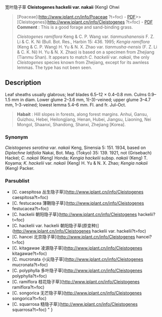 宽叶隐子草 **Cleistogenes hackelii var. nakaii** (Keng) Ohwi

> [Poaceae](http://www.iplant.cn/info/Poaceae ?t=foc) - [PDF](http://iplant.cn/foc/pdf/Poaceae.pdf)>>[Cleistogenes](http://www.iplant.cn/info/Cleistogenes ?t=foc) - [PDF](http://www.iplant.cn/foc/pdf/Cleistogenes.pdf)
> **Comment** : 
> This is a good forage and sand-binding grass.
>
> *Cleistogenes ramiflora* Keng & C. P. Wang var. *tianmushanensis* F. Z. Li & C. K. Ni (Bull. Bot. Res., Harbin 15: 436. 1995; *Kengia ramiflora* (Keng & C. P. Wang) H. Yu & N. X. Zhao var. *tianmusha-nensis* (F. Z. Li & C. K. Ni) H. Yu & N. X. Zhao) is based on a specimen from Zhejiang (Tianmu Shan). It appears to match *C. hackelii* var. *nakaii*, the only *Cleistogenes* species known from Zhejiang, except for its awnless lemmas. The type has not been seen.

## Description

Leaf sheaths usually glabrous; leaf blades 6.5–12 × 0.4–0.8 mm. Culms 0.9–1.5 mm in diam. Lower glume 2–3.6 mm, 1(–3)-veined; upper glume 3–4.7 mm, 1–3-veined; lowest lemma 5.4–6 mm. Fl. and fr. Jul–Oct.
> **Habait** : 
> Hill slopes in forests, along forest margins. Anhui, Gansu, Guizhou, Hebei, Heilongjiang, Henan, Hubei, Jiangsu, Liaoning, Nei Mongol, Shaanxi, Shandong, Shanxi, Zhejiang [Korea].

### Synonym
*Cleistogenes serotina* var. *nakaii* Keng, Sinensia 5: 151. 1934, based on *Diplachne latifolia* Nakai, Bot. Mag. (Tokyo) 35: 139. 1921, not (Grisebach) Hackel; *C. nakaii* (Keng) Honda; *Kengia hackelii* subsp. *nakaii* (Keng) T. Koyama; *K. hackelii* var. *nakaii* (Keng) H. Yu & N. X. Zhao; *Kengia nakaii* (Keng) Packer.

### Parsublist

* [C.  caespitosa  丛生隐子草](http://www.iplant.cn/info/Cleistogenes caespitosa?t=foc)
* [C.  festucacea  薄鞘隐子草](http://www.iplant.cn/info/Cleistogenes festucacea?t=foc)
* [C.  hackelii  朝阳隐子草](http://www.iplant.cn/info/Cleistogenes hackelii?t=foc)
* [C.  hackelii var. hackelii  朝阳隐子草(原变种)](http://www.iplant.cn/info/Cleistogenes hackelii var. hackelii?t=foc)
* [C.  hancei  北京隐子草](http://www.iplant.cn/info/Cleistogenes hancei?t=foc)
* [C.  kitagawae  凌源隐子草](http://www.iplant.cn/info/Cleistogenes kitagawae?t=foc)
* [C.  mucronata  小尖隐子草](http://www.iplant.cn/info/Cleistogenes mucronata?t=foc)
* [C.  polyphylla  多叶隐子草](http://www.iplant.cn/info/Cleistogenes polyphylla?t=foc)
* [C.  ramiflora  枝花隐子草](http://www.iplant.cn/info/Cleistogenes ramiflora?t=foc)
* [C.  songorica  无芒隐子草](http://www.iplant.cn/info/Cleistogenes songorica?t=foc)
* [C.  squarrosa  糙隐子草](http://www.iplant.cn/info/Cleistogenes squarrosa?t=foc)
"
}